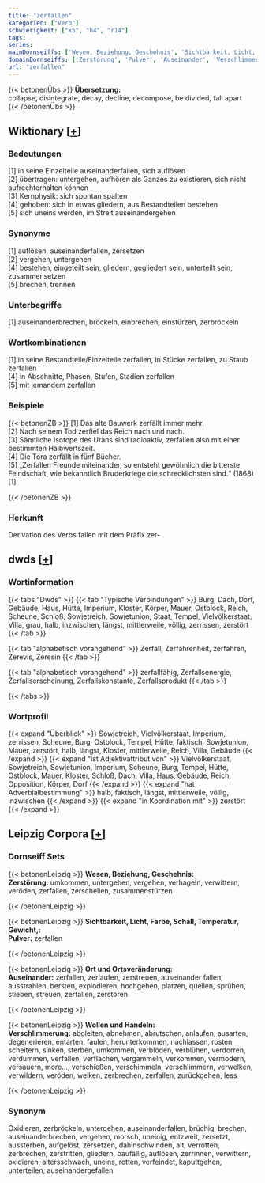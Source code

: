 ```yaml
---
title: "zerfallen"
kategorien: ["Verb"]
schwierigkeit: ["k5", "h4", "r14"]
tags:
series:
mainDornseiffs: ['Wesen, Beziehung, Geschehnis', 'Sichtbarkeit, Licht, Farbe, Schall, Temperatur, Gewicht,', 'Ort und Ortsveränderung', 'Wollen und Handeln']
domainDornseiffs: ['Zerstörung', 'Pulver', 'Auseinander', 'Verschlimmerung']
url: "zerfallen"
---
```


{{< betonenÜbs >}}
**Übersetzung:**  
collapse, disintegrate, decay, decline, decompose, be divided, fall apart  
{{< /betonenÜbs >}}

## Wiktionary [[+](https://de.wiktionary.org/wiki/zerfallen)]

### Bedeutungen
[1] in seine Einzelteile auseinanderfallen, sich auflösen  
[2] übertragen: untergehen, aufhören als Ganzes zu existieren, sich nicht aufrechterhalten können  
[3] Kernphysik: sich spontan spalten  
[4] gehoben: sich in etwas gliedern, aus Bestandteilen bestehen  
[5] sich uneins werden, im Streit auseinandergehen  

### Synonyme
[1] auflösen, auseinanderfallen, zersetzen  
[2] vergehen, untergehen  
[4] bestehen, eingeteilt sein, gliedern, gegliedert sein, unterteilt sein, zusammensetzen  
[5] brechen, trennen  

### Unterbegriffe
[1] auseinanderbrechen, bröckeln, einbrechen, einstürzen, zerbröckeln  

### Wortkombinationen
[1] in seine Bestandteile/Einzelteile zerfallen, in Stücke zerfallen, zu Staub zerfallen  
[4] in Abschnitte, Phasen, Stufen, Stadien zerfallen  
[5] mit jemandem zerfallen  

### Beispiele
{{< betonenZB >}}
[1] Das alte Bauwerk zerfällt immer mehr.  
[2] Nach seinem Tod zerfiel das Reich nach und nach.  
[3] Sämtliche Isotope des Urans sind radioaktiv, zerfallen also mit einer bestimmten Halbwertszeit.  
[4] Die Tora zerfällt in fünf Bücher.  
[5] „Zerfallen Freunde miteinander, so entsteht gewöhnlich die bitterste Feindschaft, wie bekanntlich Bruderkriege die schrecklichsten sind.“ (1868)[1]  

{{< /betonenZB >}}
### Herkunft
Derivation des Verbs fallen mit dem Präfix zer-  



## dwds [[+](https://www.dwds.de/wb/zerfallen)]

### Wortinformation
{{< tabs "Dwds" >}}
{{< tab "Typische Verbindungen" >}}
Burg, Dach, Dorf, Gebäude, Haus, Hütte, Imperium, Kloster, Körper, Mauer, Ostblock, Reich, Scheune, Schloß, Sowjetreich, Sowjetunion, Staat, Tempel, Vielvölkerstaat, Villa, grau, halb, inzwischen, längst, mittlerweile, völlig, zerrissen, zerstört
{{< /tab >}}

{{< tab "alphabetisch vorangehend" >}}
Zerfall, Zerfahrenheit, zerfahren, Zerevis, Zeresin
{{< /tab >}}

{{< tab "alphabetisch vorangehend" >}}
zerfallfähig, Zerfallsenergie, Zerfallserscheinung, Zerfallskonstante, Zerfallsprodukt
{{< /tab >}}

{{< /tabs >}}

### Wortprofil
{{< expand "Überblick" >}} Sowjetreich, Vielvölkerstaat, Imperium, zerrissen, Scheune, Burg, Ostblock, Tempel, Hütte, faktisch, Sowjetunion, Mauer, zerstört, halb, längst, Kloster, mittlerweile, Reich, Villa, Gebäude {{< /expand >}}
{{< expand "ist Adjektivattribut von" >}} Vielvölkerstaat, Sowjetreich, Sowjetunion, Imperium, Scheune, Burg, Tempel, Hütte, Ostblock, Mauer, Kloster, Schloß, Dach, Villa, Haus, Gebäude, Reich, Opposition, Körper, Dorf {{< /expand >}}
{{< expand "hat Adverbialbestimmung" >}} halb, faktisch, längst, mittlerweile, völlig, inzwischen {{< /expand >}}
{{< expand "in Koordination mit" >}} zerstört {{< /expand >}}

## Leipzig Corpora [[+](https://corpora.uni-leipzig.de/en/res?word=zerfallen&corpusId=deu_newscrawl-public_2018)]

### Dornseiff Sets
{{< betonenLeipzig >}}
**Wesen, Beziehung, Geschehnis:**  
**Zerstörung:** umkommen, untergehen, vergehen, verhageln, verwittern, veröden, zerfallen, zerschellen, zusammenstürzen  

{{< /betonenLeipzig >}}


{{< betonenLeipzig >}}
**Sichtbarkeit, Licht, Farbe, Schall, Temperatur, Gewicht,:**  
**Pulver:** zerfallen  

{{< /betonenLeipzig >}}


{{< betonenLeipzig >}}
**Ort und Ortsveränderung:**  
**Auseinander:** zerfallen, zerlaufen, zerstreuen, auseinander fallen, ausstrahlen, bersten, explodieren, hochgehen, platzen, quellen, sprühen, stieben, streuen, zerfallen, zerstören  

{{< /betonenLeipzig >}}


{{< betonenLeipzig >}}
**Wollen und Handeln:**  
**Verschlimmerung:** abgleiten, abnehmen, abrutschen, anlaufen, ausarten, degenerieren, entarten, faulen, herunterkommen, nachlassen, rosten, scheitern, sinken, sterben, umkommen, verblöden, verblühen, verdorren, verdummen, verfallen, verflachen, vergammeln, verkommen, vermodern, versauern, more..., verschießen, verschimmeln, verschlimmern, verwelken, verwildern, veröden, welken, zerbrechen, zerfallen, zurückgehen, less  

{{< /betonenLeipzig >}}

### Synonym
Oxidieren, zerbröckeln, untergehen, auseinanderfallen, brüchig, brechen, auseinanderbrechen, vergehen, morsch, uneinig, entzweit, zersetzt, aussterben, aufgelöst, zersetzen, dahinschwinden, alt, verrotten, zerbrechen, zerstritten, gliedern, baufällig, auflösen, zerrinnen, verwittern, oxidieren, altersschwach, uneins, rotten, verfeindet, kaputtgehen, unterteilen, auseinandergefallen

